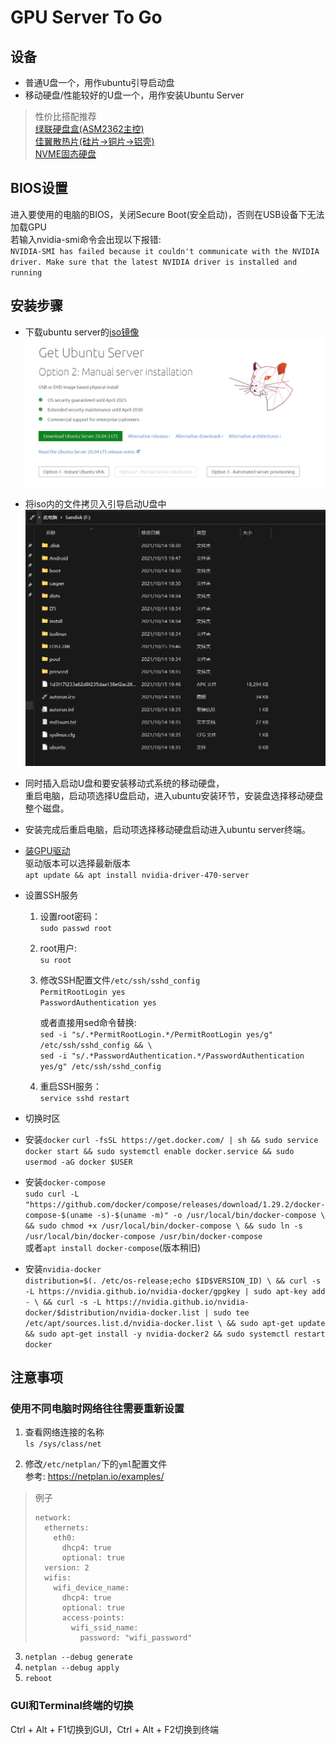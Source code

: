 # GPU Server To Go
## 设备
- 普通U盘一个，用作ubuntu引导启动盘
- 移动硬盘/性能较好的U盘一个，用作安装Ubuntu Server
> 性价比搭配推荐  
> [绿联硬盘盒(ASM2362主控)](https://item.jd.com/100024158744.html)  
> [佳翼散热片(硅片->铜片->铝壳)](https://item.jd.com/100004807325.html)  
> [NVME固态硬盘](https://item.jd.com/100007080973.html)

## BIOS设置
进入要使用的电脑的BIOS，关闭Secure Boot(安全启动)，否则在USB设备下无法加载GPU  
若输入nvidia-smi命令会出现以下报错:  
`NVIDIA-SMI has failed because it couldn't communicate with the NVIDIA driver. Make sure that the latest NVIDIA driver is installed and running`

## 安装步骤
- 下载ubuntu server的[iso镜像](https://ubuntu.com/download/server)  
![1.png](1.png)  


- 将iso内的文件拷贝入引导启动U盘中
![2.png](2.png)


- 同时插入启动U盘和要安装移动式系统的移动硬盘，  
  重启电脑，启动项选择U盘启动，进入ubuntu安装环节，安装盘选择移动硬盘整个磁盘。  


- 安装完成后重启电脑，启动项选择移动硬盘启动进入ubuntu server终端。 


- [装GPU驱动](https://packages.ubuntu.com/search?keywords=nvidia-driver-470-server)  
  驱动版本可以选择最新版本  
  `apt update && apt install nvidia-driver-470-server`


- 设置SSH服务  

    1. 设置root密码：  
       `sudo passwd root`
    2. root用户:  
       `su root`
    3. 修改SSH配置文件`/etc/ssh/sshd_config`  
       `PermitRootLogin yes`  
       `PasswordAuthentication yes`  
	
        或者直接用sed命令替换:  
        `sed -i "s/.*PermitRootLogin.*/PermitRootLogin yes/g" /etc/ssh/sshd_config && \`  
        `sed -i "s/.*PasswordAuthentication.*/PasswordAuthentication yes/g" /etc/ssh/sshd_config `
    4. 重启SSH服务：  
       `service sshd restart`

- 切换时区


- 安装`docker`
`curl -fsSL https://get.docker.com/ | sh && sudo service docker start && sudo systemctl enable docker.service && sudo usermod -aG docker $USER`


- 安装`docker-compose`  
`sudo curl -L "https://github.com/docker/compose/releases/download/1.29.2/docker-compose-$(uname -s)-$(uname -m)" -o /usr/local/bin/docker-compose \
&& sudo chmod +x /usr/local/bin/docker-compose \
&& sudo ln -s /usr/local/bin/docker-compose /usr/bin/docker-compose`  
或者`apt install docker-compose`(版本稍旧)


- 安装`nvidia-docker`  
`distribution=$(. /etc/os-release;echo $ID$VERSION_ID) \
&& curl -s -L https://nvidia.github.io/nvidia-docker/gpgkey | sudo apt-key add - \
&& curl -s -L https://nvidia.github.io/nvidia-docker/$distribution/nvidia-docker.list | sudo tee /etc/apt/sources.list.d/nvidia-docker.list \
&& sudo apt-get update && sudo apt-get install -y nvidia-docker2
&& sudo systemctl restart docker`



## 注意事项
### 使用不同电脑时网络往往需要重新设置
1. 查看网络连接的名称  
   `ls /sys/class/net`


2. 修改`/etc/netplan/`下的`yml`配置文件  
   参考: https://netplan.io/examples/
> 例子
> ```
> network:   
>   ethernets:
>     eth0:
>       dhcp4: true
>       optional: true
>   version: 2
>   wifis:
>     wifi_device_name:
>       dhcp4: true
>       optional: true
>       access-points:
>         wifi_ssid_name:
>           password: "wifi_password"
> ```
>

3. `netplan --debug generate`
4. `netplan --debug apply`
5. `reboot`


### GUI和Terminal终端的切换
Ctrl + Alt + F1切换到GUI，Ctrl + Alt + F2切换到终端  






